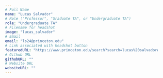 ```yaml
---
# Full Name
name: "Lucas Salvador"
# Role ("Professor", "Graduate TA", or "Undergraduate TA")
role: "Undergraduate TA"
# Filename for headshot
image: "lucas_salvador"
# Email
email: "ls24@princeton.edu"
# Link associated with headshot button
featuredURL: "https://www.princeton.edu/search?search=lucas%20salvador#people"
# Github URL
githubURL: ""
# Website URL
websiteURL: ""
---
```

